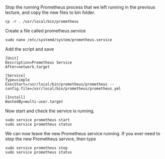 Stop the running Prometheus process that we left running in the previous lecture, and copy the new files to bin folder.

```cp -r . /usr/local/bin/prometheus```

Create a file called prometheus.service

```sudo nano /etc/systemd/system/prometheus.service```


Add the script and save

```
[Unit]
Description=Prometheus Service
After=network.target

[Service]
Type=simple
ExecStart=/usr/local/bin/prometheus/prometheus --config.file=/usr/local/bin/prometheus/prometheus.yml

[Install]
WantedBy=multi-user.target
```
Now start and check the service is running.

```
sudo service prometheus start
sudo service prometheus status
```

We can now leave the new Prometheus service running. If you ever need to stop the new Prometheus service, then type

```
sudo service prometheus stop
sudo service prometheus status
```